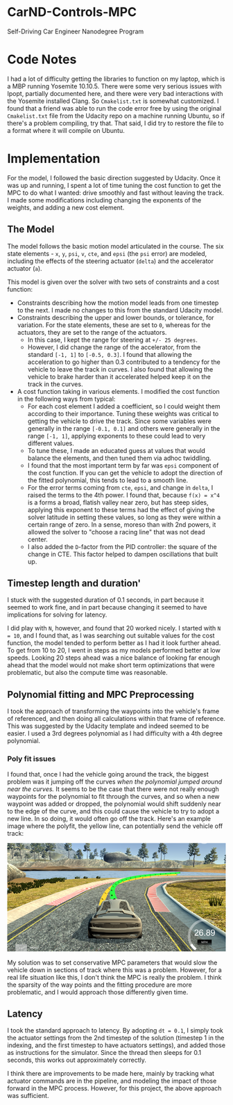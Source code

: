 # CarND-Controls-MPC
Self-Driving Car Engineer Nanodegree Program

# Code Notes

I had a lot of difficulty getting the libraries to function on my laptop, which is a MBP running Yosemite 10.10.5.  There were some very serious issues with Ipopt, partially documented here, and there were very bad interactions with the Yosemite installed Clang.  So `Cmakelist.txt` is somewhat customized.  I found that a friend was able to run the code error free by using the original `Cmakelist.txt` file from the Udacity repo on a machine running Ubuntu, so if there's a problem compiling, try that.  That said, I did try to restore the file to a format where it will compile on Ubuntu.

# Implementation

For the model, I followed the basic direction suggested by Udacity.  Once it was up and running, I spent a lot of time tuning the cost function to get the MPC to do what I wanted: drive smoothly and fast without leaving the track.  I made some modifications including changing the exponents of the weights, and adding a new cost element.

## The Model

The model follows the basic motion model articulated in the course.  The six state elements - `x`, `y`, `psi`, `v`, `cte`, and `epsi` (the `psi` error) are modeled, including the effects of the steering actuator (`delta`) and the accelerator actuator (`a`).

This model is given over the solver with two sets of constraints and a cost function:

- Constraints describing how the motion model leads from one timestep to the next.  I made no changes to this from the standard Udacity model.
- Constraints describing the upper and lower bounds, or tolerance, for variation.  For the state elements, these are set to `0`, whereas for the actuators, they are set to the range of the actuators.
  + In this case, I kept the range for steering at `+/- 25 degrees`.
  + However, I did change the range of the accelerator, from the standard `[-1, 1]` to `[-0.5, 0.3]`.  I found that allowing the acceleration to go higher than 0.3 contributed to a tendency for the vehicle to leave the track in curves.  I also found that allowing the vehicle to brake harder than it accelerated helped keep it on the track in the curves.
- A cost function taking in various elements.  I modified the cost function in the following ways from typical:
  + For each cost element I added a coefficient, so I could weight them according to their importance.  Tuning these weights was critical to getting the vehicle to drive the track.  Since some variables were generally in the range `[-0.1, 0.1]` and others were generally in the range `[-1, 1]`, applying exponents to these could lead to very different values.
  + To tune these, I made an educated guess at values that would balance the elements, and then tuned them via adhoc twiddling.
  + I found that the most important term by far was `epsi` component of the cost function.  If you can get the vehicle to adopt the direction of the fitted polynomial, this tends to lead to a smooth line.
  + For the error terms coming from `cte`, `epsi`, and change in `delta`, I raised the terms to the 4th power.  I found that, because `f(x) = x^4` is a forms a broad, flatish valley near zero, but has steep sides, applying this exponent to these terms had the effect of giving the solver latitude in setting these values, so long as they were within a certain range of zero.  In a sense, moreso than with 2nd powers, it allowed the solver to "choose a racing line" that was not dead center.
  + I also added the `D`-factor from the PID controller: the square of the change in CTE.  This factor helped to dampen oscillations that built up.

## Timestep length and duration'

I stuck with the suggested duration of 0.1 seconds, in part because it seemed to work fine, and in part because changing it seemed to have implications for solving for latency.

I did play with `N`, however, and found that 20 worked nicely.  I started with `N = 10`, and I found that, as I was searching out suitable values for the cost function, the model tended to perform better as I had it look further ahead.  To get from 10 to 20, I went in steps as my models performed better at low speeds.  Looking 20 steps ahead was a nice balance of looking far enough ahead that the model would not make short term optimizations that were problematic, but also the compute time was reasonable.

## Polynomial fitting and MPC Preprocessing

I took the approach of transforming the waypoints into the vehicle's frame of referenced, and then doing all calculations within that frame of reference.  This was suggested by the Udacity template and indeed seemed to be easier.  I used a 3rd degrees polynomial as I had difficulty with a 4th degree polynomial.

### Poly fit issues

I found that, once I had the vehicle going around the track, the biggest problem was it jumping off the curves *when the polynomial jumped around near the curves.*  It seems to be the case that there were not really enough waypoints for the polynomial to fit through the curves, and so when a new waypoint was added or dropped, the polynomial would shift suddenly near to the edge of the curve, and this could cause the vehicle to try to adopt a new line.  In so doing, it would often go off the track.  Here's an example image where the polyfit, the yellow line, can potentially send the vehicle off track:

![poly fit goes off track](./polyline_goes_off_track.png)

My solution was to set conservative MPC parameters that would slow the vehicle down in sections of track where this was a problem.  However, for a real life situation like this, I don't think the MPC is really the problem.  I think the sparsity of the way points and the fitting procedure are more problematic, and I would approach those differently given time.

## Latency

I took the standard approach to latency.  By adopting `dt = 0.1`, I simply took the actuator settings from the 2nd timestep of the solution (timestep 1 in the indexing, and the first timestep to have actuators settings), and added those as instructions for the simulator.  Since the thread then sleeps for 0.1 seconds, this works out approximately correctly.

I think there are improvements to be made here, mainly by tracking what actuator commands are in the pipeline, and modeling the impact of those forward in the MPC process.  However, for this project, the above approach was sufficient.
